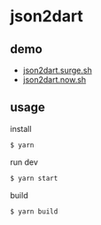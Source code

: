 

# json2dart

## demo

- [json2dart.surge.sh](//json2dart.surge.sh)
- [json2dart.now.sh](//json2dart.now.sh/)

## usage
install
```sh
$ yarn
```

run dev
```sh
$ yarn start
```

build
```sh
$ yarn build
```
